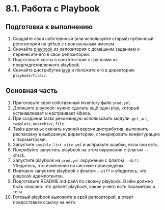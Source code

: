 # 8.1. Работа с Playbook

## Подготовка к выполнению
1. Создайте свой собственный (или используйте старый) публичный репозиторий на github с произвольным именем.
2. Скачайте [playbook](./playbook/) из репозитория с домашним заданием и перенесите его в свой репозиторий.
3. Подготовьте хосты в соотвтествии с группами из предподготовленного playbook. 
4. Скачайте дистрибутив [java](https://www.oracle.com/java/technologies/javase-jdk11-downloads.html) и положите его в директорию `playbook/files/`. 

## Основная часть
1. Приготовьте свой собственный inventory файл `prod.yml`.
2. Допишите playbook: нужно сделать ещё один play, который устанавливает и настраивает kibana.
3. При создании tasks рекомендую использовать модули: `get_url`, `template`, `unarchive`, `file`.
4. Tasks должны: скачать нужной версии дистрибутив, выполнить распаковку в выбранную директорию, сгенерировать конфигурацию с параметрами.
5. Запустите `ansible-lint site.yml` и исправьте ошибки, если они есть.
6. Попробуйте запустить playbook на этом окружении с флагом `--check`.
7. Запустите playbook на `prod.yml` окружении с флагом `--diff`. Убедитесь, что изменения на системе произведены.
8. Повторно запустите playbook с флагом `--diff` и убедитесь, что playbook идемпотентен.
9. Подготовьте README.md файл по своему playbook. В нём должно быть описано: что делает playbook, какие у него есть параметры и теги.
10. Готовый playbook выложите в свой репозиторий, в ответ предоставьте ссылку на него.
